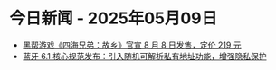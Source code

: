 # 今日新闻 - 2025年05月09日
- [黑帮游戏《四海兄弟：故乡》官宣 8 月 8 日发售，定价 219 元](https://www.ithome.com/0/851/633.htm)
- [蓝牙 6.1 核心规范发布：引入随机可解析私有地址功能，增强隐私保护](https://www.ithome.com/0/851/634.htm)
